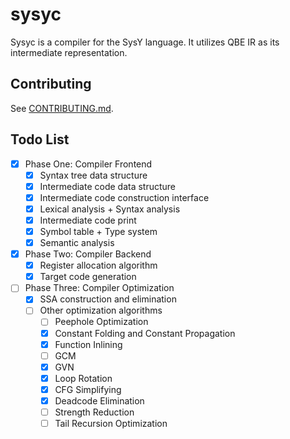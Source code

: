 # sysyc

Sysyc is a compiler for the SysY language. It utilizes QBE IR as its intermediate representation.

## Contributing

See [CONTRIBUTING.md](CONTRIBUTING.md).

## Todo List
- [X] Phase One: Compiler Frontend
  - [x] Syntax tree data structure
  - [X] Intermediate code data structure
  - [X] Intermediate code construction interface
  - [x] Lexical analysis + Syntax analysis
  - [X] Intermediate code print
  - [x] Symbol table + Type system
  - [X] Semantic analysis

- [X] Phase Two: Compiler Backend
  - [X] Register allocation algorithm
  - [X] Target code generation

- [ ] Phase Three: Compiler Optimization
  - [X] SSA construction and elimination
  - [ ] Other optimization algorithms
     - [ ] Peephole Optimization
     - [X] Constant Folding and Constant Propagation
     - [X] Function Inlining
     - [ ] GCM
     - [X] GVN
     - [X] Loop Rotation
     - [X] CFG Simplifying
     - [X] Deadcode Elimination
     - [ ] Strength Reduction
     - [ ] Tail Recursion Optimization
